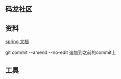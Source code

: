 ## 码龙社区


## 资料
[spring 文档](https://spring.io/guides)

git commit --amend --no-edit 追加到之前的commit上
## 工具